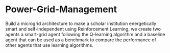 # Power-Grid-Management
Build a microgrid architecture to make a scholar institution energetically smart and self-independent using Reinforcement Learning, we create two agents a smart-grid agent following the Q-learning algorithm and a baseline agent that can be used as a benchmark to compare the performance of other agents that use learning algorithms.

